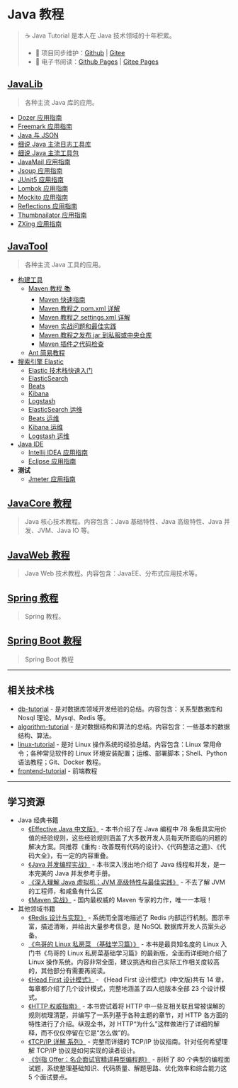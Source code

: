 # Java 教程

> ☕ Java Tutorial 是本人在 Java 技术领域的十年积累。
>
> - 🔁 项目同步维护：[Github](https://github.com/dunwu/java-tutorial/) | [Gitee](https://gitee.com/turnon/java-tutorial/)
> - 📖 电子书阅读：[Github Pages](https://dunwu.github.io/java-tutorial/) | [Gitee Pages](https://turnon.gitee.io/java-tutorial/)

## [JavaLib](docs/javalib/README.md)

> 各种主流 Java 库的应用。

- [Dozer 应用指南](docs/javalib/dozer.md)
- [Freemark 应用指南](docs/javalib/freemark.md)
- [Java 与 JSON](docs/javalib/javalib-json.md)
- [细说 Java 主流日志工具库](docs/javalib/javalib-log.md)
- [细说 Java 主流工具包](docs/javalib/javalib-util.md)
- [JavaMail 应用指南](docs/javalib/javamail.md)
- [Jsoup 应用指南](docs/javalib/jsoup.md)
- [JUnit5 应用指南](docs/javalib/junit.md)
- [Lombok 应用指南](docs/javalib/lombok.md)
- [Mockito 应用指南](docs/javalib/mockito.md)
- [Reflections 应用指南](docs/javalib/reflections.md)
- [Thumbnailator 应用指南](docs/javalib/thumbnailator.md)
- [ZXing 应用指南](docs/javalib/zxing.md)

## [JavaTool](docs/javatool/README.md)

> 各种主流 Java 工具的应用。

- [构建工具](docs/javatool/build/README.md)
  - [Maven 教程 📚](docs/javatool/build/maven/README.md)
    - [Maven 快速指南](docs/javatool/build/maven/maven-quickstart.md)
    - [Maven 教程之 pom.xml 详解](docs/javatool/build/maven/maven-pom.md)
    - [Maven 教程之 settings.xml 详解](docs/javatool/build/maven/maven-settings.md)
    - [Maven 实战问题和最佳实践](docs/javatool/build/maven/maven-action.md)
    - [Maven 教程之发布 jar 到私服或中央仓库](docs/javatool/build/maven/maven-deploy.md)
    - [Maven 插件之代码检查](docs/javatool/build/maven/maven-checkstyle-plugin.md)
  - [Ant 简易教程](docs/javatool/build/ant.md)
- [搜索引擎 Elastic](docs/javatool/elastic/README.md)
  - [Elastic 技术栈快速入门](docs/javatool/elastic/elastic-quickstart.md)
  - [ElasticSearch](docs/javatool/elastic/elastic-elasticsearch.md)
  - [Beats](docs/javatool/elastic/elastic-beats.md)
  - [Kibana](docs/javatool/elastic/elastic-kibana.md)
  - [Logstash](docs/javatool/elastic/elastic-logstash.md)
  - [ElasticSearch 运维](docs/javatool/elastic/elastic-elasticsearch-ops.md)
  - [Beats 运维](docs/javatool/elastic/elastic-beats-ops.md)
  - [Kibana 运维](docs/javatool/elastic/elastic-kibana-ops.md)
  - [Logstash 运维](docs/javatool/elastic/elastic-logstash-ops.md)
- [Java IDE](docs/javatool/ide/README.md)
  - [Intellij IDEA 应用指南](docs/javatool/ide/intellij.md)
  - [Eclipse 应用指南](docs/javatool/ide/eclipse.md)
- **测试**
  - [Jmeter 应用指南](docs/javatool/test/jmeter.md)

## [JavaCore 教程](https://dunwu.github.io/javacore/)

> Java 核心技术教程。内容包含：Java 基础特性、Java 高级特性、Java 并发、JVM、Java IO 等。

## [JavaWeb 教程](https://dunwu.github.io/javaweb/)

> Java Web 技术教程。内容包含：JavaEE、分布式应用技术等。

## [Spring 教程](https://dunwu.github.io/spring-tutorial/)

> Spring 教程。

## [Spring Boot 教程](https://dunwu.github.io/spring-boot-tutorial/)

> Spring Boot 教程

---

## 相关技术栈

- [db-tutorial](https://dunwu.github.io/db-tutorial/) - 是对数据库领域开发经验的总结。内容包含：关系型数据库和 Nosql 理论、Mysql、Redis 等。
- [algorithm-tutorial](https://dunwu.github.io/algorithm-tutorial/) - 是对数据结构和算法的总结。内容包含：一些基本的数据结构、算法。
- [linux-tutorial](https://github.com/dunwu/linux-tutorial) - 是对 Linux 操作系统的经验总结。内容包含：Linux 常用命令；各种常见软件的 Linux 环境安装配置；运维、部署脚本；Shell、Python 语法教程；Git、Docker 教程。
- [frontend-tutorial](https://github.com/dunwu/frontend-tutorial) - 前端教程

---

## 学习资源

- Java 经典书籍
  - [《Effective Java 中文版》](https://union-click.jd.com/jdc?d=S003h8) - 本书介绍了在 Java 编程中 78 条极具实用价值的经验规则，这些经验规则涵盖了大多数开发人员每天所面临的问题的解决方案。同推荐《重构 : 改善既有代码的设计》、《代码整洁之道》、《代码大全》，有一定的内容重叠。
  - [《Java 并发编程实战》](https://union-click.jd.com/jdc?d=x2yrwq) - 本书深入浅出地介绍了 Java 线程和并发，是一本完美的 Java 并发参考手册。
  - [《深入理解 Java 虚拟机：JVM 高级特性与最佳实践》](https://union-click.jd.com/jdc?d=Wa6dWb) - 不去了解 JVM 的工程师，和咸鱼有什么区
  - [《Maven 实战》](https://union-click.jd.com/jdc?d=hNj9Lu) - 国内最权威的 Maven 专家的力作，唯一一本哦！
- 其他领域书籍
  - [《Redis 设计与实现》](https://union-click.jd.com/jdc?d=6L6sMX) - 系统而全面地描述了 Redis 内部运行机制。图示丰富，描述清晰，并给出大量参考信息，是 NoSQL 数据库开发人员案头必备。
  - [《鸟哥的 Linux 私房菜 （基础学习篇）》](https://union-click.jd.com/jdc?d=yB7dwu) - 本书是最具知名度的 Linux 入门书《鸟哥的 Linux 私房菜基础学习篇》的最新版，全面而详细地介绍了 Linux 操作系统。内容非常全面，建议挑选和自己实际工作相关度较高的，其他部分有需要再阅读。
  - [《Head First 设计模式》](https://union-click.jd.com/jdc?d=HYyuyM) - 《Head First 设计模式》(中文版)共有 14 章，每章都介绍了几个设计模式，完整地涵盖了四人组版本全部 23 个设计模式。
  - [《HTTP 权威指南》](https://union-click.jd.com/jdc?d=TgCRBb) - 本书尝试着将 HTTP 中一些互相关联且常被误解的规则梳理清楚，并编写了一系列基于各种主题的章节，对 HTTP 各方面的特性进行了介绍。纵观全书，对 HTTP“为什么”这样做进行了详细的解释，而不仅仅停留在它是“怎么做”的。
  - [《TCP/IP 详解 系列》](https://union-click.jd.com/jdc?d=5uHlXS) - 完整而详细的 TCP/IP 协议指南。针对任何希望理解 TCP/IP 协议是如何实现的读者设计。
  - [《剑指 Offer：名企面试官精讲典型编程题》](https://union-click.jd.com/jdc?d=wnrKQh) - 剖析了 80 个典型的编程面试题，系统整理基础知识、代码质量、解题思路、优化效率和综合能力这 5 个面试要点。
